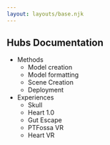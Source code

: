 ```yaml
---
layout: layouts/base.njk
---
```


## Hubs Documentation

- Methods
  - Model creation
  - Model formatting
  - Scene Creation
  - Deployment
- Experiences
  - Skull
  - Heart 1.0
  - Gut Escape
  - PTFossa VR
  - Heart VR
